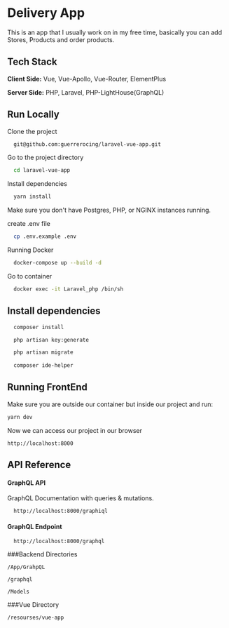 
# Delivery App

This is an app that I usually work on in my free time, basically you can add Stores, Products and order products.


## Tech Stack

**Client Side:** Vue, Vue-Apollo, Vue-Router, ElementPlus

**Server Side:** PHP, Laravel, PHP-LightHouse(GraphQL)


## Run Locally

Clone the project

```bash
  git@github.com:guerrerocing/laravel-vue-app.git
```

Go to the project directory

```bash
  cd laravel-vue-app
```

Install dependencies


```bash
  yarn install
```



Make sure you don't have Postgres, PHP, or NGINX instances running.

create .env file

```bash
  cp .env.example .env
```
Running Docker
```bash
  docker-compose up --build -d
```
Go to container
```bash
  docker exec -it Laravel_php /bin/sh
```


## Install dependencies


```bash
  composer install

  php artisan key:generate

  php artisan migrate
  
  composer ide-helper
```

## Running FrontEnd

Make sure you are outside our container but inside our project and run:

```bash
yarn dev
```

Now we can access our project in our browser
```
http://localhost:8000
```
## API Reference

#### GraphQL API

GraphQL Documentation with queries
& mutations.

```http
  http://localhost:8000/graphiql
```

#### GraphQL Endpoint

```http
  http://localhost:8000/graphql
```

###Backend Directories

```
/App/GrahpQL

/graphql

/Models
```

###Vue Directory

```
/resourses/vue-app
```







